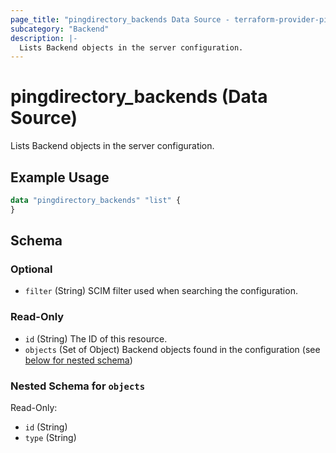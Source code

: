 ```yaml
---
page_title: "pingdirectory_backends Data Source - terraform-provider-pingdirectory"
subcategory: "Backend"
description: |-
  Lists Backend objects in the server configuration.
---
```


# pingdirectory_backends (Data Source)

Lists Backend objects in the server configuration.

## Example Usage

```terraform
data "pingdirectory_backends" "list" {
}
```

<!-- schema generated by tfplugindocs -->
## Schema

### Optional

- `filter` (String) SCIM filter used when searching the configuration.

### Read-Only

- `id` (String) The ID of this resource.
- `objects` (Set of Object) Backend objects found in the configuration (see [below for nested schema](#nestedatt--objects))

<a id="nestedatt--objects"></a>
### Nested Schema for `objects`

Read-Only:

- `id` (String)
- `type` (String)

